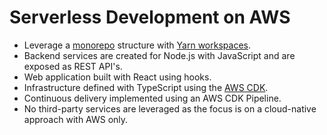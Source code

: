 # Serverless Development on AWS

* Leverage a [monorepo](https://en.wikipedia.org/wiki/Monorepo) structure with [Yarn workspaces](https://classic.yarnpkg.com/en/docs/workspaces/).
* Backend services are created for Node.js with JavaScript and are exposed as REST API's.
* Web application built with React using hooks.
* Infrastructure defined with TypeScript using the [AWS CDK](https://aws.amazon.com/cdk/).
* Continuous delivery implemented using an AWS CDK Pipeline.
* No third-party services are leveraged as the focus is on a cloud-native approach with AWS only.
